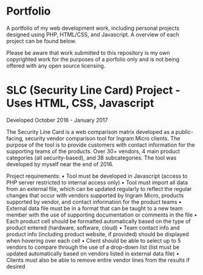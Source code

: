 # Portfolio
A portfolio of my web development work, including personal projects designed using PHP, HTML/CSS, and Javascript.  A overview of each project can be found below.

Please be aware that work submitted to this repository is my own copyrighted work for the purposes of a porfolio only and is not being offered with any open source licensing. 


# SLC (Security Line Card) Project - Uses HTML, CSS, Javascript
Developed October 2016 - January 2017

The Security Line Card is a web comparison matrix developed as a public-facing, security vendor comparison tool for Ingram Micro clients.  The purpose of the tool is to provide customers with contact information for the supporting teams of the products.  Over 30+ vendors, 4 main product categories (all security-based), and 38 subcategories.  The tool was developed by myself near the end of 2016.

Project requirements:
•	Tool must be developed in Javascript (access to PHP server restricted to internal access only)
•	Tool must import all data from an external file, which can be updated regularly to reflect the regular changes that occur with vendors supported by Ingram Micro, products supported by vendor, and contact information for the product teams
•	External data file must be in a format that can be taught to a new team member with the use of supporting documentation or comments in the file
•	Each product cell should be formatted automatically based on the type of product entered (hardware, software, cloud)
•	Team contact info and product info (including product website, if provided) should be displayed when hovering over each cell
•	Client should be able to select up to 5 vendors to compare through the use of a drop-down list (list must be updated automatically based on vendors listed in external data file)
•	Clients must also be able to remove entire vendor lines from the results if desired
